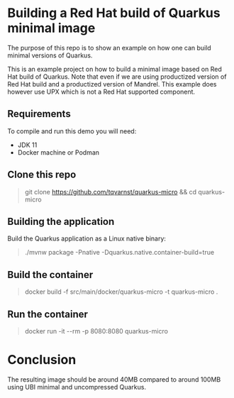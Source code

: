 # Building a Red Hat build of Quarkus minimal image

The purpose of this repo is to show an example on how one can build minimal versions of Quarkus.

This is an example project on how to build a minimal image based on Red Hat build of Quarkus. Note that even if we are using productized version of Red Hat build and a productized version of Mandrel. This example does however use UPX which is not a Red Hat supported component.


## Requirements

To compile and run this demo you will need:

- JDK 11
- Docker machine or Podman

## Clone this repo

> git clone https://github.com/tqvarnst/quarkus-micro && cd quarkus-micro


## Building the application

Build the Quarkus application as a Linux native binary:

> ./mvnw package -Pnative -Dquarkus.native.container-build=true

## Build the container

> docker build -f src/main/docker/quarkus-micro -t quarkus-micro .

## Run the container

> docker run -it --rm -p 8080:8080 quarkus-micro

# Conclusion

The resulting image should be around 40MB compared to around 100MB using UBI minimal and uncompressed Quarkus.

